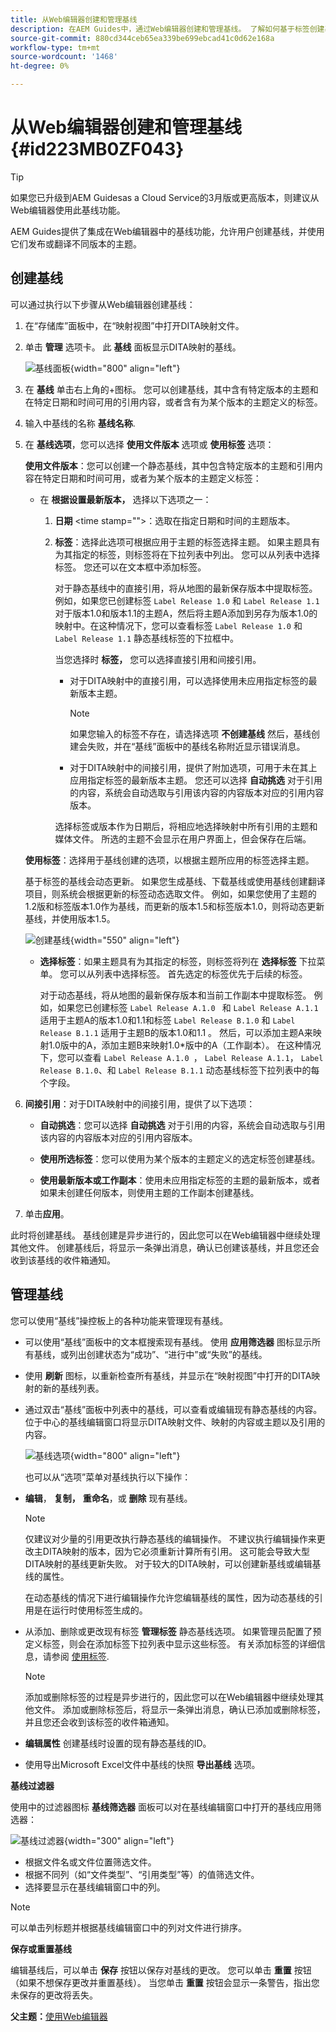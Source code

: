 ```yaml
---
title: 从Web编辑器创建和管理基线
description: 在AEM Guides中，通过Web编辑器创建和管理基线。 了解如何基于标签创建基线并将过滤器应用于基线。
source-git-commit: 880cd344ceb65ea339be699ebcad41c0d62e168a
workflow-type: tm+mt
source-wordcount: '1468'
ht-degree: 0%

---
```


# 从Web编辑器创建和管理基线 {#id223MB0ZF043}

>[!TIP]
>
> 如果您已升级到AEM Guidesas a Cloud Service的3月版或更高版本，则建议从Web编辑器使用此基线功能。

AEM Guides提供了集成在Web编辑器中的基线功能，允许用户创建基线，并使用它们发布或翻译不同版本的主题。

## 创建基线

可以通过执行以下步骤从Web编辑器创建基线：

1. 在“存储库”面板中，在“映射视图”中打开DITA映射文件。
1. 单击 **管理** 选项卡。 此 **基线** 面板显示DITA映射的基线。

   ![基线面板](images/baseline-manage.png){width="800" align="left"}

1. 在 **基线** 单击右上角的+图标。 您可以创建基线，其中含有特定版本的主题和在特定日期和时间可用的引用内容，或者含有为某个版本的主题定义的标签。
1. 输入中基线的名称 **基线名称**.
1. 在 **基线选项**，您可以选择 **使用文件版本** 选项或 **使用标签** 选项：

   **使用文件版本**：您可以创建一个静态基线，其中包含特定版本的主题和引用内容在特定日期和时间可用，或者为某个版本的主题定义标签：

   - 在 **根据设置最新版本，** 选择以下选项之一：


      1. **日期** &lt;time stamp=&quot;&quot;>：选取在指定日期和时间的主题版本。
      1. **标签**：选择此选项可根据应用于主题的标签选择主题。 如果主题具有为其指定的标签，则标签将在下拉列表中列出。 您可以从列表中选择标签。 您还可以在文本框中添加标签。

         对于静态基线中的直接引用，将从地图的最新保存版本中提取标签。 例如，如果您已创建标签 `Label Release 1.0` 和 `Label Release 1.1` 对于版本1.0和版本1.1的主题A，然后将主题A添加到另存为版本1.0的映射中。在这种情况下，您可以查看标签 `Label Release 1.0` 和 `Label Release 1.1` 静态基线标签的下拉框中。


         当您选择时 **标签，** 您可以选择直接引用和间接引用。
         - 对于DITA映射中的直接引用，可以选择使用未应用指定标签的最新版本主题。

           >[!NOTE]
           >
           > 如果您输入的标签不存在，请选择选项 **不创建基线** 然后，基线创建会失败，并在“基线”面板中的基线名称附近显示错误消息。

         - 对于DITA映射中的间接引用，提供了附加选项，可用于未在其上应用指定标签的最新版本主题。 您还可以选择 **自动挑选** 对于引用的内容，系统会自动选取与引用该内容的内容版本对应的引用内容版本。

         选择标签或版本作为日期后，将相应地选择映射中所有引用的主题和媒体文件。 所选的主题不会显示在用户界面上，但会保存在后端。

   **使用标签**：选择用于基线创建的选项，以根据主题所应用的标签选择主题。

   基于标签的基线会动态更新。 如果您生成基线、下载基线或使用基线创建翻译项目，则系统会根据更新的标签动态选取文件。 例如，如果您使用了主题的1.2版和标签版本1.0作为基线，而更新的版本1.5和标签版本1.0，则将动态更新基线，并使用版本1.5。

   ![创建基线](images/dynamic-baseline.png){width="550" align="left"}

   - **选择标签**：如果主题具有为其指定的标签，则标签将列在 **选择标签** 下拉菜单。 您可以从列表中选择标签。 首先选定的标签优先于后续的标签。

     对于动态基线，将从地图的最新保存版本和当前工作副本中提取标签。 例如，如果您已创建标签   `Label Release A.1.0 ` 和 `Label Release A.1.1` 适用于主题A的版本1.0和1.1和标签 `Label Release B.1.0` 和 `Label Release B.1.1` 适用于主题B的版本1.0和1.1 。 然后，可以添加主题A来映射1.0版中的A，添加主题B来映射1.0*版中的A（工作副本）。 在这种情况下，您可以查看  `Label Release A.1.0 `， `Label Release A.1.1`， `Label Release B.1.0`、和 `Label Release B.1.1` 动态基线标签下拉列表中的每个字段。

1. **间接引用**：对于DITA映射中的间接引用，提供了以下选项：

   - **自动挑选**：您可以选择 **自动挑选** 对于引用的内容，系统会自动选取与引用该内容的内容版本对应的引用内容版本。

   - **使用所选标签**：您可以使用为某个版本的主题定义的选定标签创建基线。
   - **使用最新版本或工作副本**：使用未应用指定标签的主题的最新版本，或者如果未创建任何版本，则使用主题的工作副本创建基线。
1. 单击&#x200B;**应用**。

此时将创建基线。 基线创建是异步进行的，因此您可以在Web编辑器中继续处理其他文件。 创建基线后，将显示一条弹出消息，确认已创建该基线，并且您还会收到该基线的收件箱通知。

## 管理基线

您可以使用“基线”操控板上的各种功能来管理现有基线。

- 可以使用“基线”面板中的文本框搜索现有基线。 使用 **应用筛选器** 图标显示所有基线，或列出创建状态为“成功”、“进行中”或“失败”的基线。
- 使用 **刷新** 图标，以重新检查所有基线，并显示在“映射视图”中打开的DITA映射的新的基线列表。
- 通过双击“基线”面板中列表中的基线，可以查看或编辑现有静态基线的内容。 位于中心的基线编辑窗口将显示DITA映射文件、映射的内容或主题以及引用的内容。


  ![基线选项](images/baseline-options.png){width="800" align="left"}



  也可以从“选项”菜单对基线执行以下操作：

- **编辑**， **复制，** **重命名**，或 **删除** 现有基线。

  >[!NOTE]
  >
  >仅建议对少量的引用更改执行静态基线的编辑操作。 不建议执行编辑操作来更改主DITA映射的版本，因为它必须重新计算所有引用。 这可能会导致大型DITA映射的基线更新失败。 对于较大的DITA映射，可以创建新基线或编辑基线的属性。
  >
  >在动态基线的情况下进行编辑操作允许您编辑基线的属性，因为动态基线的引用是在运行时使用标签生成的。

- 从添加、删除或更改现有标签 **管理标签** 静态基线选项。 如果管理员配置了预定义标签，则会在添加标签下拉列表中显示这些标签。 有关添加标签的详细信息，请参阅 [使用标签](web-editor-use-label.md#).

  >[!NOTE]
  >
  > 添加或删除标签的过程是异步进行的，因此您可以在Web编辑器中继续处理其他文件。 添加或删除标签后，将显示一条弹出消息，确认已添加或删除标签，并且您还会收到该标签的收件箱通知。

- **编辑属性** 创建基线时设置的现有静态基线的ID。
- 使用导出Microsoft Excel文件中基线的快照 **导出基线** 选项。

**基线过滤器**

使用中的过滤器图标 **基线筛选器** 面板可以对在基线编辑窗口中打开的基线应用筛选器：

![基线过滤器](images/baseline-filter.png){width="300" align="left"}

- 根据文件名或文件位置筛选文件。
- 根据不同列（如“文件类型”、“引用类型”等）的值筛选文件。
- 选择要显示在基线编辑窗口中的列。

>[!NOTE]
>
> 可以单击列标题并根据基线编辑窗口中的列对文件进行排序。

**保存或重置基线**

编辑基线后，可以单击 **保存** 按钮以保存对基线的更改。 您可以单击 **重置** 按钮（如果不想保存更改并重置基线）。 当您单击 **重置** 按钮会显示一条警告，指出您未保存的更改将丢失。

**父主题：**[&#x200B;使用Web编辑器](web-editor.md)

